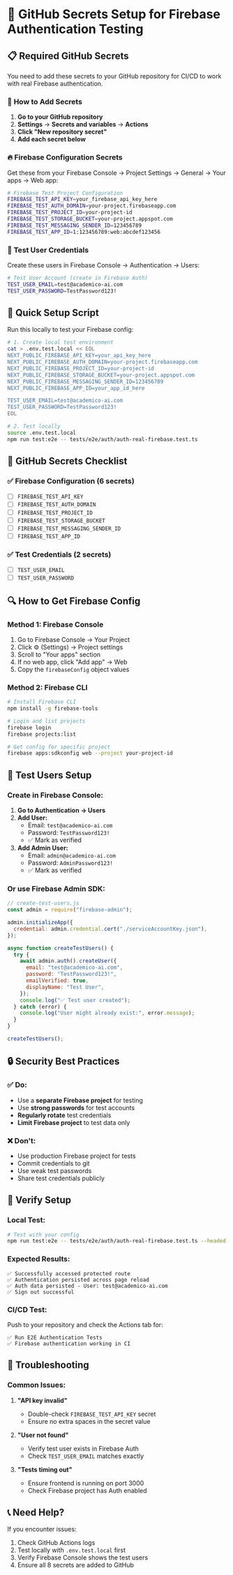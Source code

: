 # 🔐 GitHub Secrets Setup for Firebase Authentication Testing

## 📋 **Required GitHub Secrets**

You need to add these secrets to your GitHub repository for CI/CD to work with real Firebase authentication.

### 🔧 **How to Add Secrets**

1. **Go to your GitHub repository**
2. **Settings** → **Secrets and variables** → **Actions**
3. **Click "New repository secret"**
4. **Add each secret below**

### 🔥 **Firebase Configuration Secrets**

Get these from your Firebase Console → Project Settings → General → Your apps → Web app:

```bash
# Firebase Test Project Configuration
FIREBASE_TEST_API_KEY=your_firebase_api_key_here
FIREBASE_TEST_AUTH_DOMAIN=your-project.firebaseapp.com
FIREBASE_TEST_PROJECT_ID=your-project-id
FIREBASE_TEST_STORAGE_BUCKET=your-project.appspot.com
FIREBASE_TEST_MESSAGING_SENDER_ID=123456789
FIREBASE_TEST_APP_ID=1:123456789:web:abcdef123456
```

### 👤 **Test User Credentials**

Create these users in Firebase Console → Authentication → Users:

```bash
# Test User Account (create in Firebase Auth)
TEST_USER_EMAIL=test@academico-ai.com
TEST_USER_PASSWORD=TestPassword123!
```

## 🚀 **Quick Setup Script**

Run this locally to test your Firebase config:

```bash
# 1. Create local test environment
cat > .env.test.local << EOL
NEXT_PUBLIC_FIREBASE_API_KEY=your_api_key_here
NEXT_PUBLIC_FIREBASE_AUTH_DOMAIN=your-project.firebaseapp.com
NEXT_PUBLIC_FIREBASE_PROJECT_ID=your-project-id
NEXT_PUBLIC_FIREBASE_STORAGE_BUCKET=your-project.appspot.com
NEXT_PUBLIC_FIREBASE_MESSAGING_SENDER_ID=123456789
NEXT_PUBLIC_FIREBASE_APP_ID=your_app_id_here

TEST_USER_EMAIL=test@academico-ai.com
TEST_USER_PASSWORD=TestPassword123!
EOL

# 2. Test locally
source .env.test.local
npm run test:e2e -- tests/e2e/auth/auth-real-firebase.test.ts
```

## 📝 **GitHub Secrets Checklist**

### ✅ **Firebase Configuration** (6 secrets)

- [ ] `FIREBASE_TEST_API_KEY`
- [ ] `FIREBASE_TEST_AUTH_DOMAIN`
- [ ] `FIREBASE_TEST_PROJECT_ID`
- [ ] `FIREBASE_TEST_STORAGE_BUCKET`
- [ ] `FIREBASE_TEST_MESSAGING_SENDER_ID`
- [ ] `FIREBASE_TEST_APP_ID`

### ✅ **Test Credentials** (2 secrets)

- [ ] `TEST_USER_EMAIL`
- [ ] `TEST_USER_PASSWORD`

## 🔍 **How to Get Firebase Config**

### **Method 1: Firebase Console**

1. Go to Firebase Console → Your Project
2. Click ⚙️ (Settings) → Project settings
3. Scroll to "Your apps" section
4. If no web app, click "Add app" → Web
5. Copy the `firebaseConfig` object values

### **Method 2: Firebase CLI**

```bash
# Install Firebase CLI
npm install -g firebase-tools

# Login and list projects
firebase login
firebase projects:list

# Get config for specific project
firebase apps:sdkconfig web --project your-project-id
```

## 🧪 **Test Users Setup**

### **Create in Firebase Console:**

1. **Go to Authentication → Users**
2. **Add User:**
   - Email: `test@academico-ai.com`
   - Password: `TestPassword123!`
   - ✅ Mark as verified
3. **Add Admin User:**
   - Email: `admin@academico-ai.com`
   - Password: `AdminPassword123!`
   - ✅ Mark as verified

### **Or use Firebase Admin SDK:**

```javascript
// create-test-users.js
const admin = require("firebase-admin");

admin.initializeApp({
  credential: admin.credential.cert("./serviceAccountKey.json"),
});

async function createTestUsers() {
  try {
    await admin.auth().createUser({
      email: "test@academico-ai.com",
      password: "TestPassword123!",
      emailVerified: true,
      displayName: "Test User",
    });
    console.log("✅ Test user created");
  } catch (error) {
    console.log("User might already exist:", error.message);
  }
}

createTestUsers();
```

## 🔒 **Security Best Practices**

### ✅ **Do:**

- Use a **separate Firebase project** for testing
- Use **strong passwords** for test accounts
- **Regularly rotate** test credentials
- **Limit Firebase project** to test data only

### ❌ **Don't:**

- Use production Firebase project for tests
- Commit credentials to git
- Use weak test passwords
- Share test credentials publicly

## 🎯 **Verify Setup**

### **Local Test:**

```bash
# Test with your config
npm run test:e2e -- tests/e2e/auth/auth-real-firebase.test.ts --headed
```

### **Expected Results:**

```
✅ Successfully accessed protected route
✅ Authentication persisted across page reload
✅ Auth data persisted - User: test@academico-ai.com
✅ Sign out successful
```

### **CI/CD Test:**

Push to your repository and check the Actions tab for:

```
✅ Run E2E Authentication Tests
✅ Firebase authentication working in CI
```

## 🚨 **Troubleshooting**

### **Common Issues:**

1. **"API key invalid"**

   - Double-check `FIREBASE_TEST_API_KEY` secret
   - Ensure no extra spaces in the secret value

2. **"User not found"**

   - Verify test user exists in Firebase Auth
   - Check `TEST_USER_EMAIL` matches exactly

3. **"Tests timing out"**
   - Ensure frontend is running on port 3000
   - Check Firebase project has Auth enabled

## 📞 **Need Help?**

If you encounter issues:

1. Check GitHub Actions logs
2. Test locally with `.env.test.local` first
3. Verify Firebase Console shows the test users
4. Ensure all 8 secrets are added to GitHub

